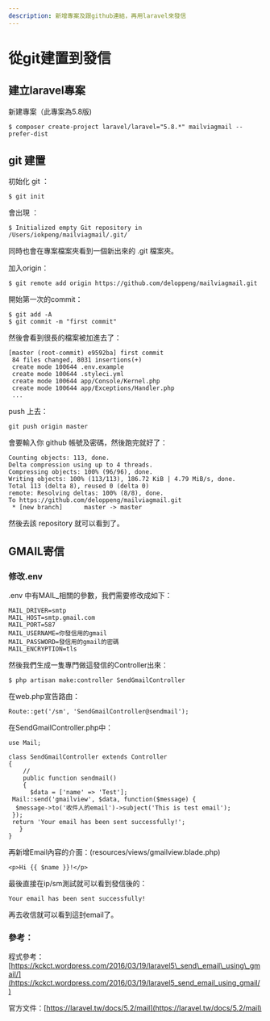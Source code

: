 ```yaml
---
description: 新增專案及跟github連結，再用laravel來發信
---
```


# 從git建置到發信

## 建立laravel專案

新建專案（此專案為5.8版\)

```
$ composer create-project laravel/laravel="5.8.*" mailviagmail --prefer-dist
```

## git 建置

初始化 git ：

```text
$ git init
```

會出現 ：

```text
$ Initialized empty Git repository in /Users/iokpeng/mailviagmail/.git/
```

同時也會在專案檔案夾看到一個新出來的 .git 檔案夾。

加入origin：

```text
$ git remote add origin https://github.com/deloppeng/mailviagmail.git
```

開始第一次的commit：

```text
$ git add -A
$ git commit -m "first commit"
```

然後會看到很長的檔案被加進去了：

```text
[master (root-commit) e9592ba] first commit
 84 files changed, 8031 insertions(+)
 create mode 100644 .env.example
 create mode 100644 .styleci.yml
 create mode 100644 app/Console/Kernel.php
 create mode 100644 app/Exceptions/Handler.php
 ...
```

push 上去：

```text
git push origin master
```

會要輸入你 github 帳號及密碼，然後跑完就好了：

```text
Counting objects: 113, done.
Delta compression using up to 4 threads.
Compressing objects: 100% (96/96), done.
Writing objects: 100% (113/113), 186.72 KiB | 4.79 MiB/s, done.
Total 113 (delta 8), reused 0 (delta 0)
remote: Resolving deltas: 100% (8/8), done.
To https://github.com/deloppeng/mailviagmail.git
 * [new branch]      master -> master

```

然後去該 repository 就可以看到了。



## GMAIL寄信

### 修改.env

.env 中有MAIL\_相關的參數，我們需要修改成如下：

```text
MAIL_DRIVER=smtp
MAIL_HOST=smtp.gmail.com
MAIL_PORT=587
MAIL_USERNAME=你發信用的gmail
MAIL_PASSWORD=發信用的gmail的密碼
MAIL_ENCRYPTION=tls
```

然後我們生成一隻專門做這發信的Controller出來：

```text
$ php artisan make:controller SendGmailController
```

在web.php宣告路由：

```text
Route::get('/sm', 'SendGmailController@sendmail');
```

在SendGmailController.php中：

```text
use Mail;

class SendGmailController extends Controller
{
    //
    public function sendmail()
    {
      $data = ['name' => 'Test'];
 Mail::send('gmailview', $data, function($message) {
  $message->to('收件人的email')->subject('This is test email');
 });
 return 'Your email has been sent successfully!';
   }
}
```

再新增Email內容的介面：\(resources/views/gmailview.blade.php\)

```text
<p>Hi {{ $name }}!</p>
```

最後直接在ip/sm測試就可以看到發信後的：

```text
Your email has been sent successfully!
```

再去收信就可以看到這封email了。

### 

### 參考：

程式參考： [https://kckct.wordpress.com/2016/03/19/laravel5\_send\_email\_using\_gmail/](https://kckct.wordpress.com/2016/03/19/laravel5_send_email_using_gmail/)

官方文件：[https://laravel.tw/docs/5.2/mail](https://laravel.tw/docs/5.2/mail)

